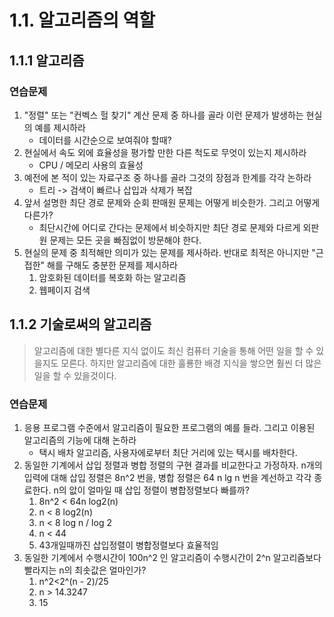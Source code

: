 # 1.1. 알고리즘의 역할

## 1.1.1 알고리즘

### 연습문제

1. "정렬" 또는 "컨벡스 헐 찾기" 계산 문제 중 하나를 골라 이런 문제가 발생하는 현실의 예를 제시하라
   * 데이터를 시간순으로 보여줘야 할때? 
2. 현실에서 속도 외에 효율성을 평가할 만한 다른 척도로 무엇이 있는지 제시하라
   * CPU / 메모리 사용의 효율성
3. 예전에 본 적이 있는 자료구조 중 하나를 골라 그것의 장점과 한계를 각각 논하라
   * 트리 -&gt; 검색이 빠르나 삽입과 삭제가 복잡
4. 앞서 설명한 최단 경로 문제와 순회 판매원 문제는 어떻게 비슷한가. 그리고 어떻게 다른가?
   * 최단시간에 어디로 간다는 문제에서 비슷하지만 최단 경로 문제와 다르게 외판원 문제는 모든 곳을 빠짐없이 방문해야 한다.
5. 현실의 문제 중 최적해만 의미가 있는 문제를 제사하라. 반대로 최적은 아니지만 "근접한" 해를 구해도 충분한 문제를 제시하라
   1. 암호화된 데이터를 복호화 하는 알고리즘
   2. 웹페이지 검색

## 1.1.2 기술로써의 알고리즘

> 알고리즘에 대한 별다른 지식 없이도 최신 컴퓨터 기술을 통해 어떤 일을 할 수 있을지도 모른다. 하지만 알고리즘에 대한 훌룡한 배경 지식을 쌓으면 훨씬 더 많은 일을 할 수 있을것이다.

### 연습문제

1. 응용 프로그램 수준에서 알고리즘이 필요한 프로그램의 예를 들라. 그리고 이용된 알고리즘의 기능에 대해 논하라
   * 택시 배차 알고리즘, 사용자에로부터 최단 거리에 있는 택시를 배차한다.
2. 동일한 기계에서 삽입 정렬과 병합 정렬의 구현 결과를 비교한다고 가정하자. n개의 입력에 대해 삽입 정렬은 8n^2 번을, 병합 정렬은 64 n lg n 번을 계선하고 각각 종료한다. n의 앖이 얼마일 때 삽입 정렬이 병합정렬보다 빠를까?
   1. 8n^2 &lt; 64n log2\(n\)
   2. n &lt; 8 log2\(n\)
   3. n &lt; 8 log n / log 2
   4. n &lt; 44
   5. 43개일때까진 삽입정렬이 병합정렬보다 효율적임
3. 동일한 기계에서 수행시간이 100n^2 인 알고리즘이 수행시간이 2^n 알고리즘보다 빨라지는 n의 최솟값은 얼마인가?
   1. n^2&lt;2^\(n - 2\)/25
   2. n &gt; 14.3247
   3. 15

